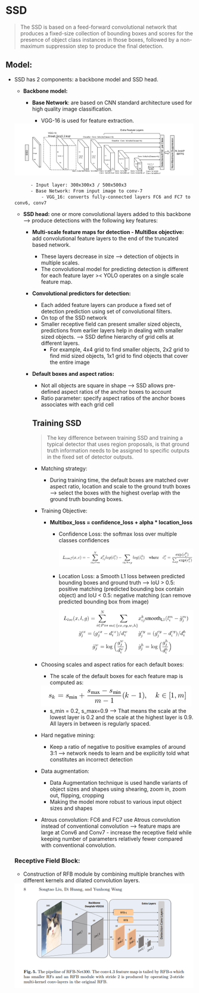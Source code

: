 # SSD

> The SSD is based on a feed-forward convolutional network that produces a fixed-size collection of bounding boxes and scores for the presence of object class instances in those boxes, followed by a non-maximum suppression step to produce the final detection.
> 

## Model:

- SSD has 2 components: a backbone model and SSD head.
    - **Backbone model:**
        - **Base Network**: are based on CNN standard architecture used for high quality image classification.
                            
            - VGG-16 is used for feature extraction.
    
    <img src="images/SSD.png">
    
            - Input layer: 300x300x3 / 500x500x3
            - Base Network: From input image to conv-7
                - VGG_16: converts fully-connected layers FC6 and FC7 to conv6, conv7
                
    - **SSD head:** one or more convolutional layers added to this backbone —> produce detections with the following key features:
        - **Multi-scale feature maps for detection - MultiBox objective:** add convolutional feature layers to the end of the truncated based network.
            - These layers decrease in size —> detection of objects in multiple scales.
            - The convolutional model for predicting detection is different for each feature layer >< YOLO operates on a single scale feature map.
        - **Convolutional predictors for detection:**
            - Each added feature layers can produce a fixed set of detection prediction using set of convolutional filters.
            - On top of the SSD network
            - Smaller receptive field can present smaller sized objects, predictions from earlier layers help in dealing with smaller sized objects. —> SSD define hierarchy of grid cells at different layers.
                - For example, 4x4 grid to find smaller objects, 2x2 grid to find mid sized objects, 1x1 grid to find objects that cover the entire image
        - **Default boxes and aspect ratios:**
            - Not all objects are square in shape —> SSD allows pre-defined aspect ratios of the anchor boxes to account
            - Ratio parameter: specify aspect ratios of the anchor boxes associates with each grid cell
            
            ## Training SSD
            
            > The key difference between training SSD and training a typical detector that uses region proposals, is that ground truth information needs to be assigned to specific outputs in the fixed set of detector outputs.
            > 
            - Matching strategy:
                - During training time, the default boxes are matched over aspect ratio, location and scale to the ground truth boxes —> select the boxes with the highest overlap with the ground truth bounding boxes.
            - Training Objective:
                - **Multibox_loss = confidence_loss + alpha * location_loss**
                    - Confidence Loss: the softmax loss over multiple classes confidences
                        
                        <img src="images/confidence loss.png" >
                        
                    - Location Loss: a Smooth L1 loss between predicted bounding boxes and ground truth —> IoU > 0.5: positive matching (predicted bounding box contain object) and IoU < 0.5: negative matching (can remove predicted bounding box from image)
                        
                        <img src="images/localization loss.png" >
                        
            - Choosing scales and aspect ratios for each default boxes:
                - The scale of the default boxes for each feature map is computed as:
                
                <img src="images/scake.png" >
                
                - s_min = 0.2, s_max=0.9 —> That means the scale at the lowest layer is 0.2 and the scale at the highest layer is 0.9. All layers in between is regularly spaced.
            - Hard negative mining:
                - Keep a ratio of negative to positive examples of around 3:1 —> network needs to learn and be explicitly told what constitutes an incorrect detection
            - Data augmentation:
                - Data Augmentation technique is used handle variants of object sizes and shapes using shearing, zoom in, zoom out, flipping, cropping
                - Making the model more robust to various input object sizes and shapes
                
            - Atrous convolution: FC6 and FC7 use Atrous convolution instead of conventional convolution —> feature maps are large at Conv6 and Conv7 - increase the receptive field while keeping number of parameters relatively fewer compared with conventional convolution.
    ### Receptive Field Block:
    
    - Construction of RFB module by combining multiple branches with different kernels and dilated convolution layers.
    
    <img src="images/RFB.png" >
